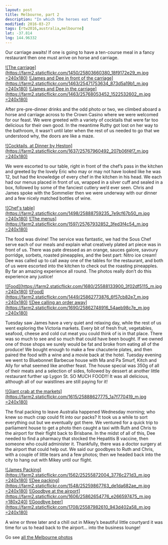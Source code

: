 ```yaml
---
layout: post
title: Melbourne, part 2
description: "In which the heroes eat food"
modified: 2016-03-27
tags: [rtw2016,australia,melbourne]
lat: -37.814
lng: 144.96332
---
```


Our carriage awaits! If one is going to have a ten-course meal in a fancy restaurant then one must arrive on horse and carriage.

[![The carriage](https://farm2.staticflickr.com/1450/25803660380_18f9172e29_m.jpg =240x180)](https://www.flickr.com/photos/140698305@N05/25803660380/in/dateposted-public/) [![James and Dee in front of the carriage](https://farm2.staticflickr.com/1463/25471753634_873d5a19b1_m.jpg =240x180)](https://www.flickr.com/photos/140698305@N05/25471753634/in/dateposted-public/) [![James and Dee in the carriage](https://farm2.staticflickr.com/1463/25768053452_1522532602_m.jpg =240x180)](https://www.flickr.com/photos/140698305@N05/25768053452/in/album-72157666045391626/)

After pre-pre-dinner drinks and the odd photo or two, we climbed aboard a horse and carriage across to the Crown Casino where we were welcomed for our feast. We were greeted with a variety of cocktails that were far too delicious for their own good. In the meantime Ruthy got lost on her way to the bathroom, it wasn’t until later when the rest of us needed to go that we understood why, the doors are like a maze.

[![Cocktails, at Dinner by Heston](https://farm2.staticflickr.com/1637/25767960492_207b06f4f7_m.jpg =240x180)](https://www.flickr.com/photos/140698305@N05/25767960492/in/album-72157666045391626/)

We were escorted to our table, right in front of the chef’s pass in the kitchen and greeted by the lovely Eric who may or may not have looked like he was 12, but had the knowledge of every chef in the kitchen in his head. We each had our menus placed in front of us, wrapped in a silver cuff and sealed in a box, followed by some of the fanciest cutlery we’d ever seen. Chris and James spoke with the Sommelier then we were underway with our dinner and a few nicely matched bottles of wine.

[![Chef's table](https://farm2.staticflickr.com/1498/25888759235_7e9cf67b50_m.jpg =240x180)](https://www.flickr.com/photos/140698305@N05/25888759235/in/album-72157666045391626/) [![The menus](https://farm2.staticflickr.com/1597/25767932852_3fed3f4c54_m.jpg =240x180)](https://www.flickr.com/photos/140698305@N05/25767932852/in/album-72157666045391626/)

The food was divine! The service was fantastic, we had the Sous Chef serve each of our meals and explain what creatively plated art piece was in front of us. There was pate dressed as an orange, sauces galore, savoury porridge, sorbets, roasted pineapples, and the best part: Nitro ice cream! Dee was called up to call away one of the tables for the restaurant, and both of us were escorted into the kitchen to check out the roasting pineapples. By far an amazing experience all round. The photos really don’t do this experience any justice!

[![Food](https://farm2.staticflickr.com/1680/25588133900_3f02df5115_m.jpg =240x180)](https://www.flickr.com/photos/140698305@N05/25588133900/in/album-72157666045391626/) [![Food](https://farm2.staticflickr.com/1449/25862773876_6f57cb82e7_m.jpg =240x180)](https://www.flickr.com/photos/140698305@N05/25862773876/in/album-72157666045391626/) [![Dee calling an order away](https://farm2.staticflickr.com/1690/25862748916_54aeb98c7e_m.jpg =240x180)](https://www.flickr.com/photos/140698305@N05/25862748916/in/album-72157666045391626/)

Tuesday saw James have a very quiet and relaxing day, while the rest of us went exploring the Victoria markets. Every bit of fresh fruit, vegetables, seafood, cheese and cold cut meat you could think of is in that place. There was so much to see and so much that could have been bought. If we owned one of those shops we surely would be fat and broke from eating all of the produce! We bought enough to make a few chacuterie plates, and then paired the food with a wine and a movie back at the hotel. Tuesday evening we went to Bluebonnet Barbecue house with Ma and Pa Smurf, Kitch and Ally for what seemed like another feast. The house special was 350g of all of their meats and a selection of sides, followed by dessert at another little restaurant further up Lygon St. SO MUCH FOOD!!! It was all delicious, although all of our waistlines are still paying for it!

[![Giant crab at the markets](https://farm2.staticflickr.com/1615/25888627775_1a7f770419_m.jpg =240x180)](https://www.flickr.com/photos/140698305@N05/25888627775/in/album-72157666045391626/)

The final packing to leave Australia happened Wednesday morning; who knew so much crap could fit into our packs? It took us a while to sort everything out but we eventually got there. We ventured for a quick trip to parliament house to get a photo then caught a taxi with Ruth and Chris to the airport for their flight back to Brisbane. In the midst of all of this, Dee needed to find a pharmacy that stocked the Hepatitis B vaccine, then someone who could administer it. Thankfully, there was a doctor surgery at the airport that could help out. We said our goodbyes to Ruth and Chris, with a couple of little tears and a few photos; then we headed back into the city to hang out with Mikey until our flight.

[![James Packing](https://farm2.staticflickr.com/1562/25255872004_3776c271d3_m.jpg =240x180)](https://www.flickr.com/photos/140698305@N05/25255872004/in/album-72157666045391626/) [![Dee packing](https://farm2.staticflickr.com/1548/25259867763_de1da682ae_m.jpg =240x180)](https://www.flickr.com/photos/140698305@N05/25259867763/in/album-72157666045391626/)
[![Goodbye at the airport](https://farm2.staticflickr.com/1606/25862654776_e266597475_m.jpg =180x240)](https://www.flickr.com/photos/140698305@N05/25862654776/in/album-72157666045391626/) [![Goodbye beer](https://farm2.staticflickr.com/1708/25587982610_943d402a58_m.jpg =240x180)](https://www.flickr.com/photos/140698305@N05/25587982610/in/album-72157666045391626/)

A wine or three later and a chill out in Mikey’s beautiful little courtyard it was time for us to head back to the airport… into the business lounge!



Go see [all the Melbourne photos](https://www.flickr.com/photos/140698305@N05/albums/72157666045391626)